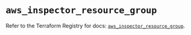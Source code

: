# `aws_inspector_resource_group`

Refer to the Terraform Registry for docs: [`aws_inspector_resource_group`](https://registry.terraform.io/providers/hashicorp/aws/6.3.0/docs/resources/inspector_resource_group).
